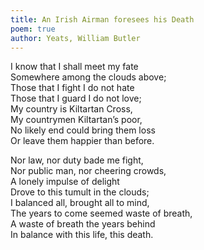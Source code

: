 ```yaml
---
title: An Irish Airman foresees his Death
poem: true
author: Yeats, William Butler
---
```

I know that I shall meet my fate  
Somewhere among the clouds above;  
Those that I fight I do not hate  
Those that I guard I do not love;  
My country is Kiltartan Cross,  
My countrymen Kiltartan&rsquo;s poor,  
No likely end could bring them loss  
Or leave them happier than before.  

Nor law, nor duty bade me fight,  
Nor public man, nor cheering crowds,  
A lonely impulse of delight  
Drove to this tumult in the clouds;  
I balanced all, brought all to mind,  
The years to come seemed waste of breath,  
A waste of breath the years behind  
In balance with this life, this death.

